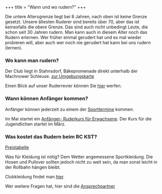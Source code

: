 +++
title = "Wann und wo rudern?"
+++

Die untere Altersgrenze liegt bei 8 Jahren, nach oben ist keine Grenze gesetzt. Unsere ältesten Ruderer sind bereits über 70, aber das ist keinesfalls die obere Grenze. Das sind auch nicht unbedingt Leute, die schon seit 30 Jahren rudern. Man kann auch in diesem Alter noch das Rudern erlernen.
Wer früher einmal gerudert hat und es mal wieder probieren will, aber auch wer noch nie gerudert hat kann bei uns rudern (lernen).

### Wo kann man  rudern?
Der Club liegt in Stahnsdorf, Bäkepromenade direkt unterhalb der Machnower Schleuse. [zur Umgebungskarte](#TODO)

Einen Blick auf unser Ruderrevier können Sie [hier](../ruderrevier.md) werfen.

### Wann können Anfänger kommen?
Anfänger können jederzeit zu einem der [Sporttermine](../../wochentermine.md) kommen.

Im Mai startet ein  [Anfänger- Ruderkurs für Erwachsene](/ausschreibungen/2025/05/ruderkurs.md). Der Kurs für die Jugendlichen startet im März.

### Was kostet das Rudern beim RC KST?
[Preistabelle](../mitgliedspreise.md)

Was für Kleidung ist nötig?
Dem Wetter angemessene Sportkleidung. Die Hosen und Pullover sollten jedoch nicht zu weit sein, da man sonst leicht in der Rollbahn hängen bleibt.

Clubkleidung findet man [hier](../clubkleidung.md).

Wer weitere Fragen hat, hier sind die [Ansprechpartner](/club/vorstand.md)
